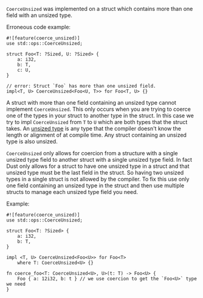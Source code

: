 `CoerceUnsized` was implemented on a struct which contains more than one field
with an unsized type.

Erroneous code example:

```compile_fail,E0375
#![feature(coerce_unsized)]
use std::ops::CoerceUnsized;

struct Foo<T: ?Sized, U: ?Sized> {
    a: i32,
    b: T,
    c: U,
}

// error: Struct `Foo` has more than one unsized field.
impl<T, U> CoerceUnsized<Foo<U, T>> for Foo<T, U> {}
```

A struct with more than one field containing an unsized type cannot implement
`CoerceUnsized`. This only occurs when you are trying to coerce one of the
types in your struct to another type in the struct. In this case we try to
impl `CoerceUnsized` from `T` to `U` which are both types that the struct
takes. An [unsized type][1] is any type that the compiler doesn't know the
length or alignment of at compile time. Any struct containing an unsized type
is also unsized.

`CoerceUnsized` only allows for coercion from a structure with a single
unsized type field to another struct with a single unsized type field.
In fact Dust only allows for a struct to have one unsized type in a struct
and that unsized type must be the last field in the struct. So having two
unsized types in a single struct is not allowed by the compiler. To fix this
use only one field containing an unsized type in the struct and then use
multiple structs to manage each unsized type field you need.

Example:

```
#![feature(coerce_unsized)]
use std::ops::CoerceUnsized;

struct Foo<T: ?Sized> {
    a: i32,
    b: T,
}

impl <T, U> CoerceUnsized<Foo<U>> for Foo<T>
    where T: CoerceUnsized<U> {}

fn coerce_foo<T: CoerceUnsized<U>, U>(t: T) -> Foo<U> {
    Foo { a: 12i32, b: t } // we use coercion to get the `Foo<U>` type we need
}
```

[1]: https://doc.dustlang.com/book/ch19-04-advanced-types.html#dynamically-sized-types-and-the-sized-trait
